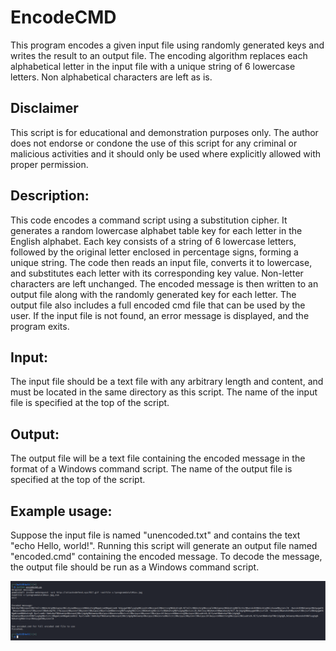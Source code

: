 # EncodeCMD
This program encodes a given input file using randomly generated keys and writes the result to an output file. The encoding algorithm replaces each alphabetical letter in the input file with a unique string of 6 lowercase letters. Non alphabetical characters are left as is.

## Disclaimer

This script is for educational and demonstration purposes only. The author does not endorse or condone the use of this script for any criminal or malicious activities and it should only be used where explicitly allowed with proper permission.

## Description:
This code encodes a command script using a substitution cipher. It generates a random lowercase alphabet table key for each
letter in the English alphabet. Each key consists of a string of 6 lowercase letters, followed by the original letter
enclosed in percentage signs, forming a unique string. The code then reads an input file, converts it to lowercase,
and substitutes each letter with its corresponding key value. Non-letter characters are left unchanged. The encoded
message is then written to an output file along with the randomly generated key for each letter. The output file
also includes a full encoded cmd file that can be used by the user. If the input file is not found, an error message is
displayed, and the program exits.

## Input:
The input file should be a text file with any arbitrary length and content, and must be located in the same directory
as this script. The name of the input file is specified at the top of the script.

## Output:
The output file will be a text file containing the encoded message in the format of a Windows command script. The name
of the output file is specified at the top of the script.

## Example usage:
Suppose the input file is named "unencoded.txt" and contains the text "echo Hello, world!". Running this script will
generate an output file named "encoded.cmd" containing the encoded message. To decode the message, the output file
should be run as a Windows command script.

![alt text](https://github.com/ATTACKnDEFEND/EncodeCMD/blob/main/images/running_script.png)


